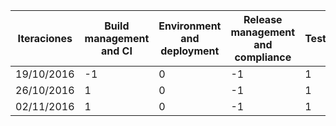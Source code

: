 |Iteraciones  |Build management and CI|Environment and deployment|Release management and compliance|Testing|Data management|
|-------------|-----------------------|--------------------------|---------------------------------|-------|---------------|
|19/10/2016   |     -1                |           0              |              -1                 |   1   |    -1         |
|26/10/2016   |      1                |           0              |              -1                 |   1   |    -1         |
|02/11/2016   |      1                |           0              |              -1                 |   1   |    -1         |